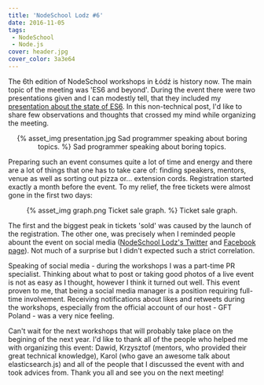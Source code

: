 ```yaml
---
title: 'NodeSchool Lodz #6'
date: 2016-11-05
tags:  
 - NodeSchool 
 - Node.js
cover: header.jpg
cover_color: 3a3e64
---
```


The 6th edition of NodeSchool workshops in Łódź is history now. The main topic of the meeting was 'ES6 and beyond'. During the event there were two presentations given and I can modestly tell, that they included my [presentation about the state of ES6](http://zbic.in/the-state-of-es6). In this non-technical post, I'd like to share few observations and thoughts that crossed my mind while organizing the meeting.

<center>
{% asset_img presentation.jpg Sad programmer speaking about boring topics. %}
Sad programmer speaking about boring topics.
</center>

Preparing such an event consumes quite a lot of time and energy and there are a lot of things that one has to take care of: finding speakers, mentors, venue as well as sorting out pizza or... extension cords. Registration started exactly a month before the event. To my relief, the free tickets were almost gone in the first two days:

<center>
{% asset_img graph.png Ticket sale graph. %}
Ticket sale graph.
</center>

The first and the biggest peak in tickets 'sold' was caused by the launch of the registration. The other one, was precisely when I reminded people abount the event on social media ([NodeSchool Lodz's Twitter](https://twitter.com/nodeschool_lodz) and [Facebook page](https://facebook.com/nodeschoollodz/)). Not much of a surprise but I didn't expected such a strict correlation. 

Speaking of social media - during the workshops I was a part-time PR specialist. Thinking about what to post or taking good photos of a live event is not as easy as I thought, however I think it turned out well. This event proven to me, that being a social media manager is a position requiring full-time involvement. Receiving notifications about likes and retweets during the workshops, especially from the official account of our host - GFT Poland - was a very nice feeling.

Can't wait for the next workshops that will probably take place on the begining of the next year. I'd like to thank all of the people who helped me with organizing this event: Dawid, Krzysztof (mentors, who provided their great technical knowledge), Karol (who gave an awesome talk about elasticsearch.js) and all of the people that I discussed the event with and took advices from. Thank you all and see you on the next meeting!